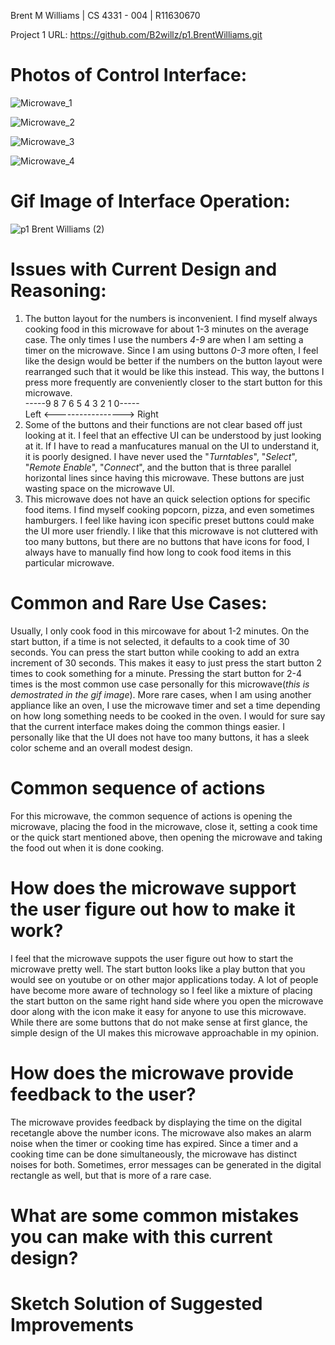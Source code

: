 Brent M Williams | CS 4331 - 004 | R11630670

Project 1 URL: https://github.com/B2willz/p1.BrentWilliams.git

# Photos of Control Interface:

![Microwave_1](https://user-images.githubusercontent.com/55467685/108459988-47e9ac80-723d-11eb-956e-46e6f172bce0.jpg)

![Microwave_2](https://user-images.githubusercontent.com/55467685/108460046-6d76b600-723d-11eb-9e44-67ed240a8fbd.jpg)

![Microwave_3](https://user-images.githubusercontent.com/55467685/108460050-6fd91000-723d-11eb-935f-049ca8fbdbb6.jpg)

![Microwave_4](https://user-images.githubusercontent.com/55467685/108460057-723b6a00-723d-11eb-9eea-1941caccd66e.jpg)


# Gif Image of Interface Operation:

![p1 Brent Williams (2)](https://user-images.githubusercontent.com/55467685/108638984-a68a7280-7457-11eb-83db-db82eb548b78.gif)



# Issues with Current Design and Reasoning:
   1. The button layout for the numbers is inconvenient. I find myself always cooking food in this microwave for about 1-3 minutes on the average case. The only times I use the         numbers *4-9* are when I am setting a timer on the microwave. Since I am using buttons *0-3* more often, I feel like the design would be better if the numbers on the button           layout were rearranged such that it would be like this instead. This way, the buttons I press more frequently are conveniently closer to the start button for this                 microwave.\
                              -----9 8 7 6 5 4 3 2 1 0----- \
                         Left <-----------------> Right
   2. Some of the buttons and their functions are not clear based off just looking at it. I feel that an effective UI can be understood by just looking at it. If I have to read a manfucatures manual on the UI to understand it, it is poorly designed. I have never used the "*Turntables*", "*Select*", "*Remote Enable*", "*Connect*", and the button that is three parallel horizontal lines since having this microwave. These buttons are just wasting space on the microwave UI.
   3. This microwave does not have an quick selection options for specific food items. I find myself cooking popcorn, pizza, and even sometimes hamburgers. I feel like having icon specific preset buttons could make the UI more user friendly. I like that this microwave is not cluttered with too many buttons, but there are no buttons that have icons for food, I always have to manually find how long to cook food items in this particular microwave.

# Common and Rare Use Cases:

Usually, I only cook food in this mircowave for about 1-2 minutes. On the start button, if a time is not selected, it defaults to a cook time of 30 seconds. You can press the start button while cooking to add an extra increment of 30 seconds. This makes it easy to just press the start button 2 times to cook something for a minute. Pressing the start button for 2-4 times is the most common use case personally for this microwave(*this is demostrated in the gif image*). More rare cases, when I am using another appliance like an oven, I use the microwave timer and set a time depending on how long something needs to be cooked in the oven. I would for sure say that the current interface makes doing the common things easier. I personally like that the UI does not have too many buttons, it has a sleek color scheme and an overall modest design.

# Common sequence of actions

For this microwave, the common sequence of actions is opening the microwave, placing the food in the microwave, close it, setting a cook time or the quick start mentioned above, then opening the microwave and taking the food out when it is done cooking.

# How does the microwave support the user figure out how to make it work?

I feel that the microwave suppots the user figure out how to start the microwave pretty well. The start button looks like a play button that you would see on youtube or on other major applications today. A lot of people have become more aware of technology so I feel like a mixture of placing the start button on the same right hand side where you open the microwave door along with the icon make it easy for anyone to use this microwave. While there are some buttons that do not make sense at first glance, the simple design of the UI makes this microwave approachable in my opinion.

# How does the microwave provide feedback to the user?

The microwave provides feedback by displaying the time on the digital recetangle above the number icons. The microwave also makes an alarm noise when the timer or cooking time has expired. Since a timer and a cooking time can be done simultaneously, the microwave has distinct noises for both. Sometimes, error messages can be generated in the digital rectangle as well, but that is more of a rare case.

# What are some common mistakes you can make with this current design?

# Sketch Solution of Suggested Improvements


